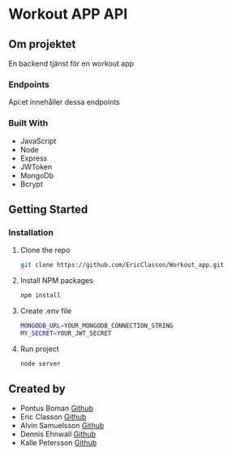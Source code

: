 # Workout APP API

## Om projektet

En backend tjänst för en workout app

### Endpoints

Api:et innehåller dessa endpoints

### Built With

- JavaScript
- Node
- Express
- JWToken
- MongoDb
- Bcrypt

## Getting Started

### Installation

1. Clone the repo
   ```sh
   git clone https://github.com/EricClasson/Workout_app.git
   ```
2. Install NPM packages
   ```sh
   npm install
   ```
3. Create .env file
   ```sh
   MONGODB_URL=YOUR_MONGODB_CONNECTION_STRING
   MY_SECRET=YOUR_JWT_SECRET
   ```
4. Run project
   ```sh
   node server
   ```

## Created by

- Pontus Boman [Github](https://github.com/BomanStatic)
- Eric Classon [Github](https://github.com/EricClasson)
- Alvin Samuelsson [Github](https://github.com/AwE9800)
- Dennis Ehnwall [Github](https://github.com/Ehnwall)
- Kalle Petersson [Github](https://github.com/MrKalleP)
